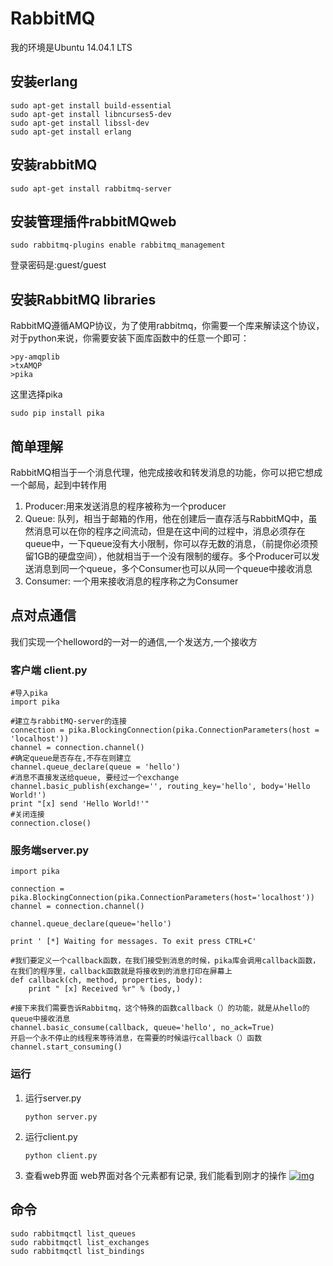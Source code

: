 # RabbitMQ

我的环境是Ubuntu 14.04.1 LTS

## 安装erlang

```
sudo apt-get install build-essential   
sudo apt-get install libncurses5-dev   
sudo apt-get install libssl-dev
sudo apt-get install erlang

```

## 安装rabbitMQ

```
sudo apt-get install rabbitmq-server

```

## 安装管理插件rabbitMQweb

```
sudo rabbitmq-plugins enable rabbitmq_management
```

登录密码是:guest/guest

## 安装RabbitMQ libraries

RabbitMQ遵循AMQP协议，为了使用rabbitmq，你需要一个库来解读这个协议，对于python来说，你需要安装下面库函数中的任意一个即可：

```
>py-amqplib
>txAMQP
>pika
```

这里选择pika

```
sudo pip install pika
```

## 简单理解

RabbitMQ相当于一个消息代理，他完成接收和转发消息的功能，你可以把它想成一个邮局，起到中转作用

1. Producer:用来发送消息的程序被称为一个producer
2. Queue: 队列，相当于邮箱的作用，他在创建后一直存活与RabbitMQ中，虽然消息可以在你的程序之间流动，但是在这中间的过程中，消息必须存在queue中，一下queue没有大小限制，你可以存无数的消息，（前提你必须预留1GB的硬盘空间），他就相当于一个没有限制的缓存。多个Producer可以发送消息到同一个queue，多个Consumer也可以从同一个queue中接收消息
3. Consumer: 一个用来接收消息的程序称之为Consumer

## 点对点通信

我们实现一个helloword的一对一的通信,一个发送方,一个接收方

### 客户端 client.py

```
#导入pika
import pika

#建立与rabbitMQ-server的连接
connection = pika.BlockingConnection(pika.ConnectionParameters(host = 'localhost'))
channel = connection.channel()
#确定queue是否存在,不存在则建立
channel.queue_declare(queue = 'hello')
#消息不直接发送给queue, 要经过一个exchange
channel.basic_publish(exchange='', routing_key='hello', body='Hello World!')
print "[x] send 'Hello World!'"
#关闭连接
connection.close()
```

### 服务端server.py

```
import pika

connection = pika.BlockingConnection(pika.ConnectionParameters(host='localhost'))
channel = connection.channel()

channel.queue_declare(queue='hello')

print ' [*] Waiting for messages. To exit press CTRL+C'

#我们要定义一个callback函数，在我们接受到消息的时候，pika库会调用callback函数，在我们的程序里，callback函数就是将接收到的消息打印在屏幕上
def callback(ch, method, properties, body):
    print " [x] Received %r" % (body,)

#接下来我们需要告诉Rabbitmq，这个特殊的函数callback（）的功能，就是从hello的queue中接收消息
channel.basic_consume(callback, queue='hello', no_ack=True)
开启一个永不停止的线程来等待消息，在需要的时候运行callback（）函数
channel.start_consuming()
```

### 运行

1. 运行server.py

   ```
   python server.py
   ```

2. 运行client.py

   ```
   python client.py
   ```

3. 查看web界面
   web界面对各个元素都有记录, 我们能看到刚才的操作
   [![img](http://maqiangthunder.github.io/2016/04/03/rabbitMQ/rabbitMQ%E5%AD%A6%E4%B9%A01/QQ%E6%88%AA%E5%9B%BE20160403231352.png)](http://maqiangthunder.github.io/2016/04/03/rabbitMQ/rabbitMQ%E5%AD%A6%E4%B9%A01/QQ%E6%88%AA%E5%9B%BE20160403231352.png)

## 命令

```
sudo rabbitmqctl list_queues
sudo rabbitmqctl list_exchanges
sudo rabbitmqctl list_bindings
```